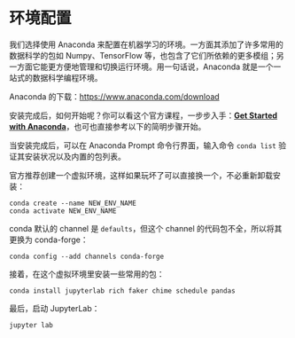 # 环境配置

我们选择使用 Anaconda 来配置在机器学习的环境。一方面其添加了许多常用的数据科学的包如 Numpy、TensorFlow 等，也包含了它们所依赖的更多模组；另一方面它能更方便地管理和切换运行环境。用一句话说，Anaconda 就是一个一站式的数据科学编程环境。

Anaconda 的下载：<https://www.anaconda.com/download>

安装完成后，如何开始呢？你可以看这个官方课程，一步步入手：[**Get Started with Anaconda**](https://freelearning.anaconda.cloud/get-started-with-anaconda)，也可也直接参考以下的简明步骤开始。

当安装完成后，可以在 Anaconda Prompt 命令行界面，输入命令 `conda list` 验证其安装状况以及内置的包列表。

官方推荐创建一个虚拟环境，这样如果玩坏了可以直接换一个，不必重新卸载安装：

```console
conda create --name NEW_ENV_NAME
conda activate NEW_ENV_NAME
```

conda 默认的 channel 是 `defaults`，但这个 channel 的代码包不全，所以将其更换为 conda-forge：

```console
conda config --add channels conda-forge
```

接着，在这个虚拟环境里安装一些常用的包：

```console
conda install jupyterlab rich faker chime schedule pandas
```

最后，启动 JupyterLab：

```console
jupyter lab
```

